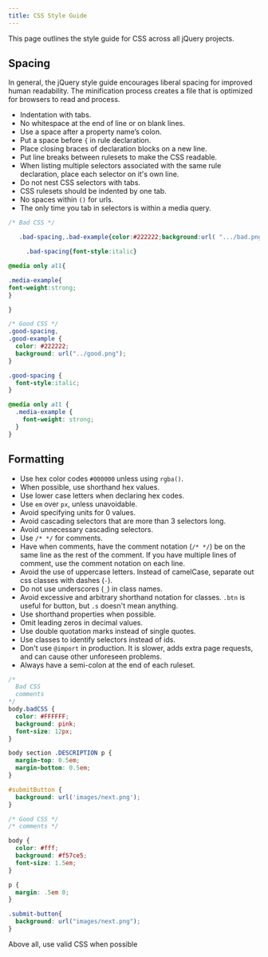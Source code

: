 ```yaml
---
title: CSS Style Guide
---
```


This page outlines the style guide for CSS across all jQuery projects.


## Spacing

In general, the jQuery style guide encourages liberal spacing for
improved human readability. The minification process creates a file
that is optimized for browsers to read and process.

- Indentation with tabs.
- No whitespace at the end of line or on blank lines.
- Use a space after a property name’s colon.
- Put a space before `{` in rule declaration.
- Place closing braces of declaration blocks on a new line.
- Put line breaks between rulesets to make the CSS readable.
- When listing multiple selectors associated with the same rule declaration,
 place each selector on it's own line.
- Do not nest CSS selectors with tabs.
- CSS rulesets should be indented by one tab.
- No spaces within `()` for urls.
- The only time you tab in selectors is within a media query.

```css
/* Bad CSS */

   .bad-spacing,.bad-example{color:#222222;background:url( ".../bad.png" );}

     .bad-spacing{font-style:italic}

@media only all{

.media-example{
font-weight:strong;
}  

}

/* Good CSS */
.good-spacing,
.good-example {
  color: #222222;
  background: url("../good.png");
}

.good-spacing {
  font-style:italic;
}

@media only all {
  .media-example {
    font-weight: strong;
  }
}


```

## Formatting
 - Use hex color codes `#000000` unless using `rgba()`.
 - When possible, use shorthand hex values.
 - Use lower case letters when declaring hex codes.
 - Use `em` over `px`, unless unavoidable.
 - Avoid specifying units for 0 values.
 - Avoid cascading selectors that are more than 3 selectors long.
 - Avoid unnecessary cascading selectors.
 - Use `/* */` for comments.
 - Have when comments, have the comment notation (`/* */`) be on the
 same line as the rest of the comment. If you have multiple lines of comment,
 use the comment notation on each line.
 - Avoid the use of uppercase letters. Instead of camelCase,
 separate out css classes with dashes (`-`).
 - Do not use underscores (`_`) in class names.
 - Avoid excessive and arbitrary shorthand notation for classes.
 `.btn` is useful for button, but `.s` doesn't mean anything.
 - Use shorthand properties when possible.
 - Omit leading zeros in decimal values.
 - Use double quotation marks instead of single quotes.
 - Use classes to identify selectors instead of ids.
 - Don't use `@import` in production. It is slower, adds extra page
 requests, and can cause other unforeseen problems.
 - Always have a semi-colon at the end of each ruleset.

```css
/*
  Bad CSS
  comments
*/
body.badCSS {
  color: #FFFFFF;
  background: pink;
  font-size: 12px;
}

body section .DESCRIPTION p {
  margin-top: 0.5em;
  margin-bottom: 0.5em;
}

#submitButton {
  background: url('images/next.png');
}

/* Good CSS */
/* comments */

body {
  color: #fff;
  background: #f57ce5;
  font-size: 1.5em;
}

p {
  margin: .5em 0;
}

.submit-button{
  background: url("images/next.png");
}


```


Above all, use valid CSS when possible
